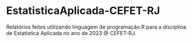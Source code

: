 # EstatisticaAplicada-CEFET-RJ
Relatórios feitos utilizando linguagem de programação R para a disciplina de Estatística Aplicada no ano de 2023 @ CEFET-RJ.
